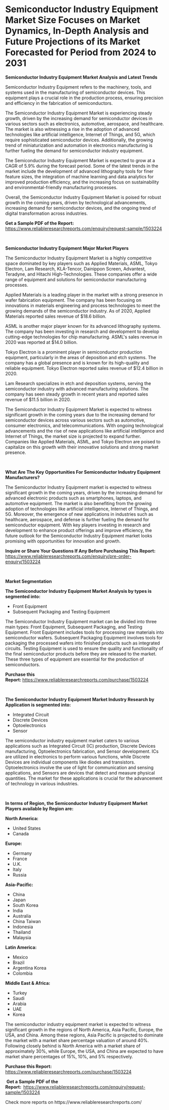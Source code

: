 <p><h1>Semiconductor Industry Equipment Market Size Focuses on Market Dynamics, In-Depth Analysis and Future Projections of its Market Forecasted for Period from 2024 to 2031</h1></p><p><strong>Semiconductor Industry Equipment Market Analysis and Latest Trends</strong></p>
<p><p>Semiconductor Industry Equipment refers to the machinery, tools, and systems used in the manufacturing of semiconductor devices. This equipment plays a crucial role in the production process, ensuring precision and efficiency in the fabrication of semiconductors.</p><p>The Semiconductor Industry Equipment Market is experiencing steady growth, driven by the increasing demand for semiconductor devices in various sectors such as electronics, automotive, aerospace, and healthcare. The market is also witnessing a rise in the adoption of advanced technologies like artificial intelligence, Internet of Things, and 5G, which require sophisticated semiconductor devices. Additionally, the growing trend of miniaturization and automation in electronics manufacturing is further fueling the demand for semiconductor industry equipment.</p><p>The Semiconductor Industry Equipment Market is expected to grow at a CAGR of 5.9% during the forecast period. Some of the latest trends in the market include the development of advanced lithography tools for finer feature sizes, the integration of machine learning and data analytics for improved production efficiency, and the increasing focus on sustainability and environmental-friendly manufacturing processes.</p><p>Overall, the Semiconductor Industry Equipment Market is poised for robust growth in the coming years, driven by technological advancements, increasing demand for semiconductor devices, and the ongoing trend of digital transformation across industries.</p></p>
<p><strong>Get a Sample PDF of the Report:&nbsp;</strong> <a href="https://www.reliableresearchreports.com/enquiry/request-sample/1503224">https://www.reliableresearchreports.com/enquiry/request-sample/1503224</a></p>
<p>&nbsp;</p>
<p><strong>Semiconductor Industry Equipment Major Market Players</strong></p>
<p><p>The Semiconductor Industry Equipment Market is a highly competitive space dominated by key players such as Applied Materials, ASML, Tokyo Electron, Lam Research, KLA-Tencor, Dainippon Screen, Advantest, Teradyne, and Hitachi High-Technologies. These companies offer a wide range of equipment and solutions for semiconductor manufacturing processes.</p><p>Applied Materials is a leading player in the market with a strong presence in wafer fabrication equipment. The company has been focusing on innovations in materials engineering and process technologies to meet the growing demands of the semiconductor industry. As of 2020, Applied Materials reported sales revenue of $18.6 billion.</p><p>ASML is another major player known for its advanced lithography systems. The company has been investing in research and development to develop cutting-edge technologies for chip manufacturing. ASML's sales revenue in 2020 was reported at $14.0 billion.</p><p>Tokyo Electron is a prominent player in semiconductor production equipment, particularly in the areas of deposition and etch systems. The company has a global presence and is known for its high-quality and reliable equipment. Tokyo Electron reported sales revenue of $12.4 billion in 2020.</p><p>Lam Research specializes in etch and deposition systems, serving the semiconductor industry with advanced manufacturing solutions. The company has seen steady growth in recent years and reported sales revenue of $11.5 billion in 2020.</p><p>The Semiconductor Industry Equipment Market is expected to witness significant growth in the coming years due to the increasing demand for semiconductor devices across various sectors such as automotive, consumer electronics, and telecommunications. With ongoing technological advancements and the rise of new applications like artificial intelligence and Internet of Things, the market size is projected to expand further. Companies like Applied Materials, ASML, and Tokyo Electron are poised to capitalize on this growth with their innovative solutions and strong market presence.</p></p>
<p>&nbsp;</p>
<p><strong>What Are The Key Opportunities For Semiconductor Industry Equipment Manufacturers?</strong></p>
<p><p>The Semiconductor Industry Equipment market is expected to witness significant growth in the coming years, driven by the increasing demand for advanced electronic products such as smartphones, laptops, and automotive equipment. The market is also benefiting from the growing adoption of technologies like artificial intelligence, Internet of Things, and 5G. Moreover, the emergence of new applications in industries such as healthcare, aerospace, and defense is further fueling the demand for semiconductor equipment. With key players investing in research and development to enhance product offerings and improve efficiency, the future outlook for the Semiconductor Industry Equipment market looks promising with opportunities for innovation and growth.</p></p>
<p><strong>Inquire or Share Your Questions If Any Before Purchasing This Report:</strong> <a href="https://www.reliableresearchreports.com/enquiry/pre-order-enquiry/1503224">https://www.reliableresearchreports.com/enquiry/pre-order-enquiry/1503224</a></p>
<p>&nbsp;</p>
<p><strong>Market Segmentation</strong></p>
<p><strong>The Semiconductor Industry Equipment Market Analysis by types is segmented into:</strong></p>
<p><ul><li>Front Equipment</li><li>Subsequent Packaging and Testing Equipment</li></ul></p>
<p><p>The Semiconductor Industry Equipment market can be divided into three main types: Front Equipment, Subsequent Packaging, and Testing Equipment. Front Equipment includes tools for processing raw materials into semiconductor wafers. Subsequent Packaging Equipment involves tools for packaging the processed wafers into finished products such as integrated circuits. Testing Equipment is used to ensure the quality and functionality of the final semiconductor products before they are released to the market. These three types of equipment are essential for the production of semiconductors.</p></p>
<p><strong>Purchase this Report:&nbsp;</strong><a href="https://www.reliableresearchreports.com/purchase/1503224">https://www.reliableresearchreports.com/purchase/1503224</a></p>
<p>&nbsp;</p>
<p><strong>The Semiconductor Industry Equipment Market Industry Research by Application is segmented into:</strong></p>
<p><ul><li>Integrated Circuit</li><li>Discrete Devices</li><li>Optoelectronics</li><li>Sensor</li></ul></p>
<p><p>The semiconductor industry equipment market caters to various applications such as Integrated Circuit (IC) production, Discrete Devices manufacturing, Optoelectronics fabrication, and Sensor development. ICs are utilized in electronics to perform various functions, while Discrete Devices are individual components like diodes and transistors. Optoelectronics involve the use of light for communication and sensing applications, and Sensors are devices that detect and measure physical quantities. The market for these applications is crucial for the advancement of technology in various industries.</p></p>
<p>&nbsp;</p>
<p><strong>In terms of Region, the Semiconductor Industry Equipment Market Players available by Region are:</strong></p>
<p>
    <p> <strong> North America: </strong>
        <ul>
            <li>United States</li>
            <li>Canada</li>
        </ul>
        </p> 
    <p> <strong> Europe: </strong>
        <ul>
            <li>Germany</li>
            <li>France</li>
            <li>U.K.</li>
            <li>Italy</li>
            <li>Russia</li>
        </ul>
        </p> 
    <p> <strong> Asia-Pacific: </strong>
        <ul>
            <li>China</li>
            <li>Japan</li>
            <li>South Korea</li>
            <li>India</li>
            <li>Australia</li>
            <li>China Taiwan</li>
            <li>Indonesia</li>
            <li>Thailand</li>
            <li>Malaysia</li>
        </ul>
        </p> 
    <p> <strong> Latin America: </strong>
        <ul>
            <li>Mexico</li>
            <li>Brazil</li>
            <li>Argentina Korea</li>
            <li>Colombia</li>
        </ul>
        </p> 
    <p> <strong> Middle East & Africa: </strong>
        <ul>
            <li>Turkey</li>
            <li>Saudi</li>
            <li>Arabia</li>
            <li>UAE</li>
            <li>Korea</li>
        </ul>
    </p>
    </p>
<p><p>The semiconductor industry equipment market is expected to witness significant growth in the regions of North America, Asia Pacific, Europe, the USA, and China. Among these regions, Asia Pacific is projected to dominate the market with a market share percentage valuation of around 40%. Following closely behind is North America with a market share of approximately 30%, while Europe, the USA, and China are expected to have market share percentages of 15%, 10%, and 5% respectively.</p></p>
<p><strong>Purchase this Report: </strong><a href="https://www.reliableresearchreports.com/purchase/1503224">https://www.reliableresearchreports.com/purchase/1503224</a></p>
<p>&nbsp;<strong>Get a Sample PDF of the Report:&nbsp;&nbsp;</strong><a href="https://www.reliableresearchreports.com/enquiry/request-sample/1503224">https://www.reliableresearchreports.com/enquiry/request-sample/1503224</a></p>
<p><strong></strong></p>
<p>Check more reports on https://www.reliableresearchreports.com/</p>
